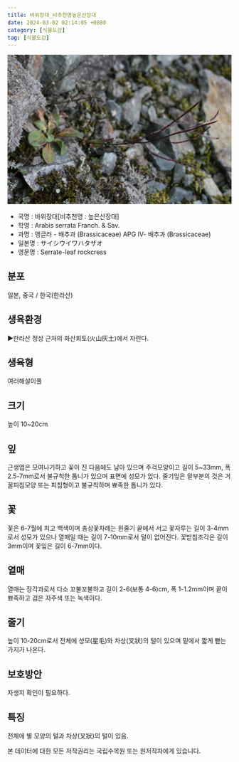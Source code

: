 ```yaml
---
title: 바위장대_비추천명높은산장대
date: 2024-03-02 02:14:05 +0800
category: [식물도감]
tag: [식물도감]
---
```




![바위장대[비추천명 : 높은산장대]](/assets/img/fileUpload/plants/basic/Cruciferae/Arabis/8338/8338_1_th2.JPG)
- 국명 : 바위장대[비추천명 : 높은산장대]
- 학명 : Arabis serrata Franch. & Sav.
- 과명 : 앵글러 - 배추과 (Brassicaceae) APG Ⅳ- 배추과 (Brassicaceae)
- 일본명 : サイシウイワハタザオ
- 영문명 : Serrate-leaf rockcress


## 분포
일본, 중국 / 한국(한라산) 
## 생육환경
▶한라산 정상 근처의 화산회토(火山灰土)에서 자란다.
## 생육형
여러해살이풀 
## 크기
높이 10~20cm
## 잎
근생엽은 모여나기하고 꽃이 진 다음에도 남아 있으며 주걱모양이고 길이 5~33mm, 폭 2.5-7mm로서 불규칙한 톱니가 있으며 표면에 성모가 있다. 줄기잎은 밑부분의 것은 거꿀피침모양 또는 피침형이고 불규칙하며 뾰족한 톱니가 있다.
## 꽃
꽃은 6-7월에 피고 백색이며 총상꽃차례는 원줄기 끝에서 서고 꽃자루는 길이 3-4mm로서 성모가 있으나 열매일 때는 길이 7-10mm로서 털이 없어진다. 꽃받침조각은 길이 3mm이며 꽃잎은 길이 6-7mm이다.
## 열매
열매는 장각과로서 다소 꼬불꼬불하고 길이 2-6(보통 4-6)cm, 폭 1-1.2mm이며 끝이 뾰족하고 검은 자주색 또는 녹색이다.
## 줄기
높이 10-20cm로서 전체에 성모(星毛)와 차상(叉狀)의 털이 있으며 밑에서 짧게 뻗는 가지가 나온다.
## 보호방안
자생지 확인이 필요하다.
## 특징
전체에 별 모양의 털과 차상(叉狀)의 털이 있음.






본 데이터에 대한 모든 저작권리는 국립수목원 또는 원저작자에게 있습니다.
